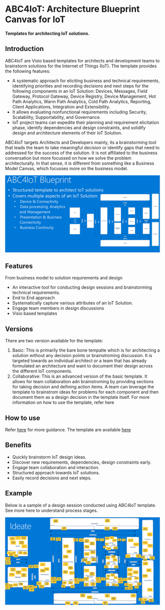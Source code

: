 # ABC4IoT: Architecture Blueprint Canvas for IoT
 #### Templates for architecting IoT solutions.
 
 ## Introduction
  ABC4IoT are Visio based templates for architects and development teams to brainstorm solutions for the Internet of Things (IoT). The template provides the following features:
  + A systematic approach for eliciting business and technical requirements, identifying priorities and recording decisions and next steps for the following components in an IoT Solution: Devices, Messages, Field Gateway, Protocol Gateway, Device Registry, Device Management, Hot Path Analytics, Warm Path Analytics, Cold Path Analytics, Reporting, Client Applications, Integration and Extensibility. 
  + It  allows evaluating nonfunctional requirements including Security, Scalability, Supportability, and Governance. 
  + IoT project teams can expedite their planning and requirement elicitation phase, identify dependencies and design constraints, and solidify design and architecture elements of their IoT Solution. 
	 
 ABC4IoT targets Architects and Developers mainly, its a brainstorming tool that leads the team to take meaningful decision or identify gaps that need to addressed for the success of the solution. It is not affiliated to the business conversation but more focussed on how we solve the problem architecturally. In that sense, it is different from something like a Business Model Canvas, which focusses more on the business model.
 
 ![Overview](https://github.com/niksacdev/abcforiot/blob/master/media/ABC4IoT-Overview.png)
 
 ## Features
 From business model to solution requirements and design
+ An interactive tool for conducting design sessions and brainstorming technical requirements.
+ End to End approach
+ Systematically capture various attributes of an IoT Solution. 
+ Engage team members in design discussions
+ Visio based templates

## Versions
There are two version available for the template:
1. Basic: This is primarily the bare bone tempalte which is for architecting a solution without any decision points or brainstroming discussion. It is targeted towards an individual architect or a team that has already formulated an architecture and want to document their design across the different IoT components.
2. Collaborative: This is an advanced version of the basic template. It allows for team collaboration adn brainstroming by providing sections for taking decision and defining action items. A team can leverage the template to brainstrom ideas for problems for each component and then document them as a design decision in the template itself.
For more information on how to use the template, refer here 

## How to use
Refer [here](https://github.com/niksacdev/abcforiot/blob/master/usage.md) for more guidance.
The template are available <a href="https://github.com/niksacdev/abcforiot/tree/master/templates" target="_blank">here</a>

## Benefits
+ Quickly brainstorm IoT design ideas.
+ Discover new requirements, dependencies, design constraints early.
+ Engage team collaboration and interaction.
+ Structured approach towards IoT solutions.
+ Easily record decisions and next steps.

## Example
Below is a sample of a design session conducted using ABC4IoT template. See more here to understand process stages.

![Example](https://github.com/niksacdev/abcforiot/blob/master/media/ABC4IoT%20-%20Ideate%20Stage.png)

